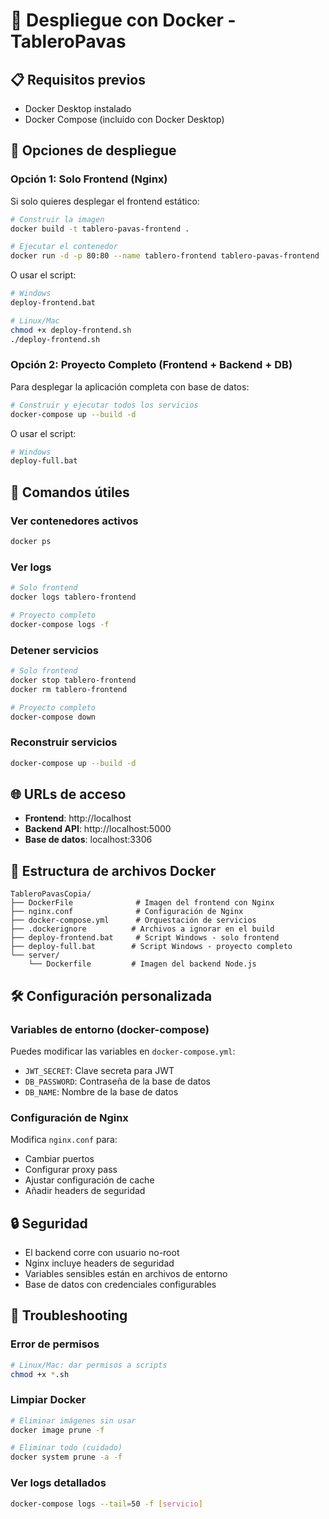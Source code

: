 # 🐳 Despliegue con Docker - TableroPavas

## 📋 Requisitos previos

- Docker Desktop instalado
- Docker Compose (incluido con Docker Desktop)

## 🚀 Opciones de despliegue

### Opción 1: Solo Frontend (Nginx)

Si solo quieres desplegar el frontend estático:

```bash
# Construir la imagen
docker build -t tablero-pavas-frontend .

# Ejecutar el contenedor
docker run -d -p 80:80 --name tablero-frontend tablero-pavas-frontend
```

O usar el script:
```bash
# Windows
deploy-frontend.bat

# Linux/Mac
chmod +x deploy-frontend.sh
./deploy-frontend.sh
```

### Opción 2: Proyecto Completo (Frontend + Backend + DB)

Para desplegar la aplicación completa con base de datos:

```bash
# Construir y ejecutar todos los servicios
docker-compose up --build -d
```

O usar el script:
```bash
# Windows
deploy-full.bat
```

## 🔧 Comandos útiles

### Ver contenedores activos
```bash
docker ps
```

### Ver logs
```bash
# Solo frontend
docker logs tablero-frontend

# Proyecto completo
docker-compose logs -f
```

### Detener servicios
```bash
# Solo frontend
docker stop tablero-frontend
docker rm tablero-frontend

# Proyecto completo
docker-compose down
```

### Reconstruir servicios
```bash
docker-compose up --build -d
```

## 🌐 URLs de acceso

- **Frontend**: http://localhost
- **Backend API**: http://localhost:5000
- **Base de datos**: localhost:3306

## 📁 Estructura de archivos Docker

```
TableroPavasCopia/
├── DockerFile              # Imagen del frontend con Nginx
├── nginx.conf              # Configuración de Nginx
├── docker-compose.yml      # Orquestación de servicios
├── .dockerignore          # Archivos a ignorar en el build
├── deploy-frontend.bat     # Script Windows - solo frontend
├── deploy-full.bat        # Script Windows - proyecto completo
└── server/
    └── Dockerfile         # Imagen del backend Node.js
```

## 🛠️ Configuración personalizada

### Variables de entorno (docker-compose)

Puedes modificar las variables en `docker-compose.yml`:

- `JWT_SECRET`: Clave secreta para JWT
- `DB_PASSWORD`: Contraseña de la base de datos
- `DB_NAME`: Nombre de la base de datos

### Configuración de Nginx

Modifica `nginx.conf` para:
- Cambiar puertos
- Configurar proxy pass
- Ajustar configuración de cache
- Añadir headers de seguridad

## 🔒 Seguridad

- El backend corre con usuario no-root
- Nginx incluye headers de seguridad
- Variables sensibles están en archivos de entorno
- Base de datos con credenciales configurables

## 🐞 Troubleshooting

### Error de permisos
```bash
# Linux/Mac: dar permisos a scripts
chmod +x *.sh
```

### Limpiar Docker
```bash
# Eliminar imágenes sin usar
docker image prune -f

# Eliminar todo (cuidado)
docker system prune -a -f
```

### Ver logs detallados
```bash
docker-compose logs --tail=50 -f [servicio]
```
